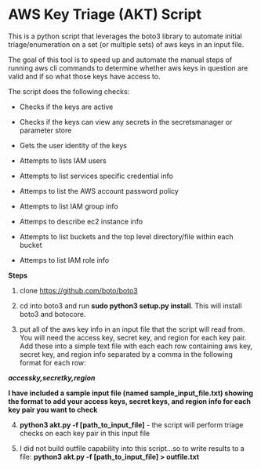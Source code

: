 # AWS Key Triage (AKT) Script
This is a python script that leverages the boto3 library to automate initial triage/enumeration on a set (or multiple sets) of aws keys in an input file.

The goal of this tool is to speed up and automate the manual steps of running aws cli commands to determine whether aws keys in question are valid and if so what those keys have access to.

The script does the following checks:

- Checks if the keys are active

- Checks if the keys can view any secrets in the secretsmanager or parameter store

- Gets the user identity of the keys

- Attempts to lists IAM users 

- Attempts to list services specific credential info

- Attemps to list the AWS account password policy

- Attempts to list IAM group info

- Attemps to describe ec2 instance info

- Attempts to list buckets and the top level directory/file within each bucket

- Attemps to list IAM role info

**Steps**
1. clone https://github.com/boto/boto3

2. cd into boto3 and run **sudo python3 setup.py install**. This will install boto3 and botocore.

3. put all of the aws key info in an input file that the script will read from. You will need the access key, secret key, and region for each key pair. Add these into a simple text file with each each row containing aws key, secret key, and region info separated by a comma in the following format for each row:

***accessky,secretky,region***

**I have included a sample input file (named sample_input_file.txt) showing the format to add your access keys, secret keys, and region info for each key pair you want to check**

4. **python3 akt.py -f [path_to_input_file]** - the script will perform triage checks on each key pair in this input file

5. I did not build outfile capability into this script...so to write results to a file: **python3 akt.py -f [path_to_input_file] > outfile.txt**
